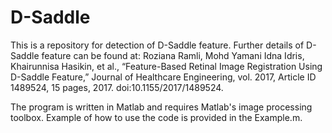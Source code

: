 # D-Saddle
This is a repository for detection of D-Saddle feature. Further details of D-Saddle feature can be found at:
Roziana Ramli, Mohd Yamani Idna Idris, Khairunnisa Hasikin, et al., “Feature-Based Retinal Image Registration Using D-Saddle Feature,” Journal of Healthcare Engineering, vol. 2017, Article ID 1489524, 15 pages, 2017. doi:10.1155/2017/1489524.

The program is written in Matlab and requires Matlab's image processing toolbox. Example of how to use the code is provided in the Example.m.

